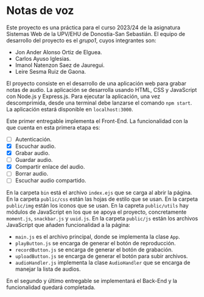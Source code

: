 # Notas de voz
Este proyecto es una práctica para el curso 2023/24 de la asignatura Sistemas Web de la UPV/EHU de Donostia-San Sebastián. El equipo de desarrollo del proyecto es el *grupo1*, cuyos integrantes son:
- Jon Ander Alonso Ortiz de Elguea.
- Carlos Ayuso Iglesias.
- Imanol Natenzon Saez de Jauregui.
- Leire Sesma Ruiz de Gaona.

El proyecto consiste en el desarrollo de una aplicación web para grabar notas de audio. La aplicación se desarrolla usando HTML, CSS y JavaScript con Node.js y Express.js. Para ejecutar la aplicación, una vez descomprimida, desde una terminal debe lanzarse el comando `npm start`. La aplicación estará disponible en `localhost:3000`.

Este primer entregable implementa el Front-End. La funcionalidad con la que cuenta en esta primera etapa es:
- [ ] Autenticación.
- [x] Escuchar audio.
- [x] Grabar audio.
- [ ] Guardar audio.
- [x] Compartir enlace del audio.
- [ ] Borrar audio.
- [ ] Escuchar audio compartido.

En la carpeta `bin` está el archivo `index.ejs` que se carga al abrir la página.
En la carpeta `public/css` están las hojas de estilo que se usan.
En la carpeta `public/img` están los iconos que se usan.
En la capreta `public/utils` hay módulos de JavaScript en los que se apoya el proyecto, concretamente `moment.js`, `snackbar.js` y `uuid.js`.
En la carpeta `public/js` están los archivos JavaScript que añaden funcionalidad a la página:
- `main.js` es el archivo principal, donde se implementa la clase `App`.
- `playButton.js` se encarga de generar el botón de reproducción.
- `recordButton.js` se encarga de generar el botón de grabación.
- `uploadButton.js` se encarga de generar el botón para subir archivos.
- `audioHandler.js` implementa la clase `AudioHandler` que se encarga de manejar la lista de audios.

En el segundo y último entregable se implementará el Back-End y la funcionalidad quedará completada.
